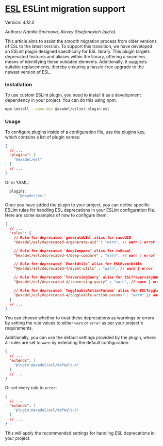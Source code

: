 # [ESL](../../../) ESLint migration support

Version: *4.12.0*

Authors: *Natalia Smirnova, Alexey Stsefanovich (ala'n)*.

<a name="intro"></a>

This article aims to assist the smooth migration process from older versions of ESL to the latest version. To support this transition, we have developed an ESLint plugin designed specifically for ESL library. This plugin targets deprecated features and aliases within the library, offering a seamless means of identifying these outdated elements. Additionally, it suggests suitable replacements, thereby ensuring a hassle-free upgrade to the newest version of ESL.

### Installation
To use custom ESLint plugin, you need to install it as a development dependency in your project. You can do this using npm:

```bash
npm install --save-dev @exadel/eslint-plugin-esl
```

### Usage
To configure plugins inside of a configuration file, use the plugins key, which contains a list of plugin names:

```json
{
  // ...
  "plugins": [
    "@exadel/esl"
  ]
  // ...
}
```

Or in YAML:
```js
  plugins: 
    - "@exadel/esl"
```

Once you have added the plugin to your project, you can define specific ESLint rules for handling ESL deprecations in your ESLint configuration file. Here are some examples of how to configure them:

```json
{
  // ...
  "rules": {
    // Rule for deprecated `generateUId` alias for randUID
    "@exadel/esl/deprecated-4/generate-uid" : "warn", // warn | error

    // Rule for deprecated `deepCompare` alias for isEqual
    "@exadel/esl/deprecated-4/deep-compare" : "warn", // warn | error

    // Rule for deprecated `EventUtils` alias for ESLEventUtils
    "@exadel/esl/deprecated-4/event-utils" : "warn", // warn | error

    // Rule for deprecated `TraversingQuery` alias for ESLTraversingQuery
    "@exadel/esl/deprecated-4/traversing-query" : "warn", // warn | error

    // Rule for deprecated `ToggleableActionParams` alias for ESLToggleableActionParams
    "@exadel/esl/deprecated-4/toggleable-action-params" : "warn" // warn | error
  }
  // ...
}
```

You can choose whether to treat these deprecations as warnings or errors by setting the rule values to either `warn` or `error` as per your project's requirements.

Additionally, you can use the default settings provided by the plugin, where all rules are set to `warn` by extending the default configuration:

```json
{
  // ...
  "extends": [
    "plugin:@exadel/esl/default-4"
  ]
  // ...
}
```

Or set every rule to `error`:

```json
{
  // ...
  "extends": [
    "plugin:@exadel/esl/default-5"
  ]
  // ...
}
```

This will apply the recommended settings for handling ESL deprecations in your project.
